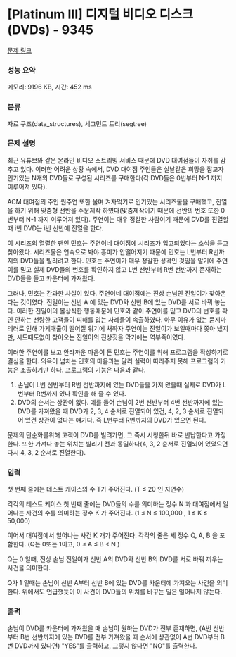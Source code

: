 # [Platinum III] 디지털 비디오 디스크(DVDs) - 9345 

[문제 링크](https://www.acmicpc.net/problem/9345) 

### 성능 요약

메모리: 9196 KB, 시간: 452 ms

### 분류

자료 구조(data_structures), 세그먼트 트리(segtree)

### 문제 설명

<p>최근 유튜브와 같은 온라인 비디오 스트리밍 서비스 때문에 DVD 대여점들이 자취를 감추고 있다. 이러한 어려운 상황 속에서, DVD 대여점 주인들은 실낱같은 희망을 잡고자 인기있는 N개의 DVD들로 구성된 시리즈를 구매한다(각 DVD들은 0번부터 N-1 까지 이루어져 있다).</p>

<p>ACM 대여점의 주인 원주연 또한 울며 겨자먹기로 인기있는 시리즈물을 구매했고, 진열을 하기 위해 맞춤형 선반을 주문제작 하였다(맟춤제작이기 때문에 선반의 번호 또한 0번부터 N-1 까지 이루어져 있다). 주연이는 매우 정갈한 사람이기 때문에 DVD를 진열할 때 i번 DVD는 i번 선반에 진열을 한다.</p>

<p>이 시리즈의 열렬한 팬인 민호는 주연이네 대여점에 시리즈가 입고되었다는 소식을 듣고 찾아왔다. 시리즈물은 연속으로 봐야 흥미가 안떨어지기 때문에 민호는 L번부터 R번까지의 DVD들을 빌리려고 한다. 민호는 주연이가 매우 정갈한 성격인 것임을 알기에 주연이를 믿고 실제 DVD들의 번호를 확인하지 않고 L번 선반부터 R번 선반까지 존재하는 DVD들을 들고 카운터에 가져왔다.</p>

<p>그러나, 민호는 간과한 사실이 있다. 주연이네 대여점에는 진상 손님인 진일이가 찾아온다는 것이였다. 진일이는 선반 A 에 있는 DVD와 선반 B에 있는 DVD를 서로 바꿔 놓는다. 이러한 진일이의 몰상식한 행동때문에 민호와 같이 주연이를 믿고 DVD의 번호를 확인 안하는 선량한 고객들이 피해를 입는 사례들이 속출하였다. 아무 이유가 없는 묻지마 테러로 인해 가게매출이 떨어질 위기에 처하자 주연이는 진일이가 보일때마다 쫒아 냈지만, 시도때도없이 찾아오는 진일이의 진상짓을 막기에는 역부족이였다.</p>

<p>이러한 주연이를 보고 안타까운 마음이 든 민호는 주연이를 위해 프로그램을 작성하기로 결심을 한다. 의욕이 넘치는 민호의 마음과는 달리 실력이 따라주지 못해 프로그램의 기능은 조촐하기만 하다. 프로그램의 기능은 다음과 같다.</p>

<ol>
	<li>손님이 L번 선반부터 R번 선반까지에 있는 DVD들을 가져 왔을때 실제로 DVD가 L번부터 R번까지 있나 확인을 해 줄 수 있다.</li>
	<li>DVD의 순서는 상관이 없다. 예를 들어 손님이 2번 선반부터 4번 선반까지에 있는 DVD를 가져왔을 때 DVD가 2, 3, 4 순서로 진열되어 있건, 4, 2, 3 순서로 진열되어 있건 상관이 없다는 얘기다. 즉 L번부터 R번까지의 DVD가 있으면 된다.</li>
</ol>

<p>문제의 단순화를위해 고객이 DVD를 빌려가면, 그 즉시 시청한뒤 바로 반납한다고 가정한다. 또한 가져다 놓는 위치는 빌리기 전과 동일하다(4, 3, 2 순서로 진열되어 있었으면 다시 4, 3, 2 순서로 진열한다).</p>

### 입력 

 <p>첫 번째 줄에는 테스트 케이스의 수 T가 주어진다. (T ≤ 20 인 자연수)</p>

<p>각각의 테스트 케이스 첫 번째 줄에는 DVD들의 수를 의미하는 정수 N 과 대여점에서 일어나는 사건의 수를 의미하는 정수 K 가 주어진다. (1 ≤ N ≤ 100,000 , 1 ≤ K ≤ 50,000)</p>

<p>이어서 대여점에서 일어나는 사건 K 개가 주어진다. 각각의 줄은 세 정수 Q, A, B 을 포함한다. (Q는 0또는 1이고, 0 ≤ A ≤ B < N )</p>

<p>Q는 0 일때, 진상 손님 진일이가 선반 A의 DVD와 선반 B의 DVD를 서로 바꿔 끼우는 사건을 의미한다. </p>

<p>Q가 1 일때는 손님이 선반 A부터 선반 B에 있는 DVD를 카운터에 가져오는 사건을 의미한다. 위에서도 언급했듯이 이 사건이 DVD들의 위치를 바꾸는 일은 일어나지 않는다.</p>

### 출력 

 <p>손님이 DVD를 카운터에 가져왔을 때 손님이 원하는 DVD가 전부 존재하면, (A번 선반부터 B번 선반까지에 있는 DVD를 전부 가져왔을 때 순서에 상관없이 A번 DVD부터 B번 DVD까지 있다면) "YES"를 출력하고, 그렇지 않다면 "NO"를 출력한다.</p>

